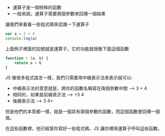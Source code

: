 * 運算子是一個特殊的函數
* 一般來說，運算子需要兩個參數來回傳一個結果

讓我們來看看一些程式碼來認識一下運算子
```js
var a = 3 + 4
console.log(a)
```

上面例子裡面的加號就是運算子，它的功能就很像下面這個函數
```js
function + (a, b) {
	return a + b
}
```

JS 像很多程式語言一樣，我們只需要用中綴表示法來表示就可以:    

* 中綴表示法的意思就是，將你的函數名稱寫在兩個參數中間 —> 3 + 4
* 相同的，如果是前綴表示法 —> +3 4
* 後綴表示法 —> 3 4+

但是他們的本質都一樣，就是一個具有兩個參數的函數，而這個函數會回傳一個值。    

在這些函數裡，他已經幫你寫好一些程式碼，JS 讓你裡用運算子呼叫這些函數。    
